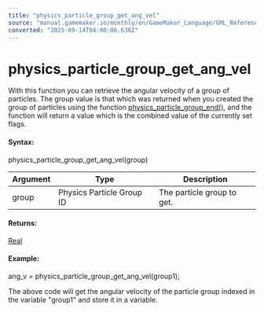 ```yaml
---
title: "physics_particle_group_get_ang_vel"
source: "manual.gamemaker.io/monthly/en/GameMaker_Language/GML_Reference/Physics/Soft_Body_Particles/physics_particle_group_get_ang_vel.htm"
converted: "2025-09-14T04:00:06.636Z"
---
```


# physics\_particle\_group\_get\_ang\_vel

With this function you can retrieve the angular velocity of a group of particles. The group value is that which was returned when you created the group of particles using the function [physics\_particle\_group\_end()](physics_particle_group_end.md), and the function will return a value which is the combined value of the currently set flags.

#### Syntax:

physics\_particle\_group\_get\_ang\_vel(group)

| Argument | Type | Description |
| --- | --- | --- |
| group | Physics Particle Group ID | The particle group to get. |

#### Returns:

[Real](../../../GML_Overview/Data_Types.md)

#### Example:

ang\_v = physics\_particle\_group\_get\_ang\_vel(group1);

The above code will get the angular velocity of the particle group indexed in the variable "group1" and store it in a variable.